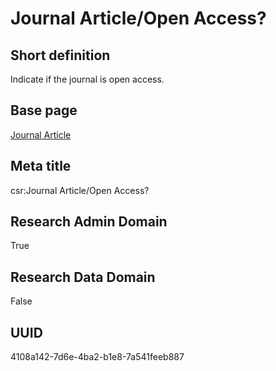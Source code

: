 # Journal Article/Open Access?
## Short definition
Indicate if the journal is open access.
## Base page
[Journal Article](https://github.com/EuroCRIS/CASRAI-Dictionairies/blob/main/Objects/Journal%20Article.md)
## Meta title
csr:Journal Article/Open Access?
## Research Admin Domain
True
## Research Data Domain
False
## UUID
4108a142-7d6e-4ba2-b1e8-7a541feeb887
